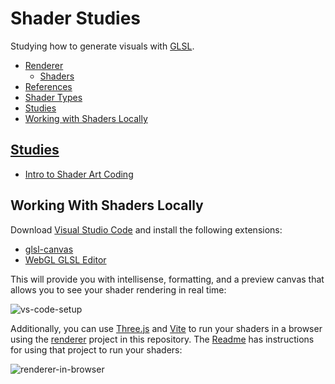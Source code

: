 # Shader Studies

Studying how to generate visuals with [GLSL](https://www.khronos.org/opengl/wiki/OpenGL_Shading_Language).

* [Renderer](./renderer)
    * [Shaders](./renderer/shaders/)
* [References](./references.md)
* [Shader Types](./shader-types.md)
* [Studies](#studies)
* [Working with Shaders Locally](#working-with-shaders-locally)

## [Studies](./studies/)

* [Intro to Shader Art Coding](./studies/intro-to-shader-art-coding/)

## Working With Shaders Locally

Download [Visual Studio Code](https://code.visualstudio.com/) and install the following extensions:

* [glsl-canvas](https://marketplace.visualstudio.com/items?itemName=circledev.glsl-canvas)
* [WebGL GLSL Editor](https://marketplace.visualstudio.com/items?itemName=raczzalan.webgl-glsl-editor)

This will provide you with intellisense, formatting, and a preview canvas that allows you to see your shader rendering in real time:

![vs-code-setup](https://github.com/JaimeStill/shader-studies/assets/14102723/f9040316-4304-4f52-926b-d3870b34fd0b)

Additionally, you can use [Three.js](https://threejs.org/) and [Vite](https://vitejs.dev/) to run your shaders in a browser using the [renderer](./renderer/) project in this repository. The [Readme](./renderer/readme.md) has instructions for using that project to run your shaders:

![renderer-in-browser](https://github.com/JaimeStill/shader-studies/assets/14102723/76b18015-816d-474c-b478-1b3ee132ed14)